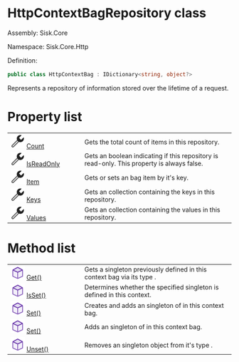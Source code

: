 <!--

Copyrights 2023 Sisk Framework - CypherPotato
Published under MIT license

!!! DO NOT EDIT THIS FILE !!!
This file was generated by a tool in the Sisk package. To edit the information in this documentation,
edit the XML documentation present in the Sisk source code.

-->

# HttpContextBagRepository class
Assembly: Sisk.Core

Namespace: Sisk.Core.Http

Definition:

```cs
public class HttpContextBag : IDictionary<string, object?>
```

Represents a repository of information stored over the lifetime of a request.


# Property list

<table>
    <tbody>
<tr>
    <td style="width: 33%">
        <img class="icon" src="/assets/img/icons/property.svg">
        <a href="/spec/Sisk.Core.Http.HttpContextBagRepository.Count.md">
            Count
        </a>
    </td>
    <td>
        Gets the total count of items in this repository.
    </td>
</tr>
<tr>
    <td style="width: 33%">
        <img class="icon" src="/assets/img/icons/property.svg">
        <a href="/spec/Sisk.Core.Http.HttpContextBagRepository.IsReadOnly.md">
            IsReadOnly
        </a>
    </td>
    <td>
        Gets an boolean indicating if this repository is read-only. This property is always <c>false</c>.
    </td>
</tr>
<tr>
    <td style="width: 33%">
        <img class="icon" src="/assets/img/icons/property.svg">
        <a href="/spec/Sisk.Core.Http.HttpContextBagRepository.Item.md">
            Item
        </a>
    </td>
    <td>
        Gets or sets an bag item by it's key.
    </td>
</tr>
<tr>
    <td style="width: 33%">
        <img class="icon" src="/assets/img/icons/property.svg">
        <a href="/spec/Sisk.Core.Http.HttpContextBagRepository.Keys.md">
            Keys
        </a>
    </td>
    <td>
        Gets an collection containing the keys in this repository.
    </td>
</tr>
<tr>
    <td style="width: 33%">
        <img class="icon" src="/assets/img/icons/property.svg">
        <a href="/spec/Sisk.Core.Http.HttpContextBagRepository.Values.md">
            Values
        </a>
    </td>
    <td>
        Gets an collection containing the values in this repository.
    </td>
</tr>
    </tbody>
</table>

# Method list

<table>
    <tbody>
<tr>
    <td style="width: 33%">
        <img class="icon" src="/assets/img/icons/method.svg">
        <a href="/spec/Sisk.Core.Http.HttpContextBagRepository.Get().md">
            Get()
        </a>
    </td>
    <td>
        Gets a singleton previously defined in this context bag via its type <typeparamref name="T" />.
    </td>
</tr>
<tr>
    <td style="width: 33%">
        <img class="icon" src="/assets/img/icons/method.svg">
        <a href="/spec/Sisk.Core.Http.HttpContextBagRepository.IsSet().md">
            IsSet()
        </a>
    </td>
    <td>
        Determines whether the specified <typeparamref name="T" /> singleton is defined in this context.
    </td>
</tr>
<tr>
    <td style="width: 33%">
        <img class="icon" src="/assets/img/icons/method.svg">
        <a href="/spec/Sisk.Core.Http.HttpContextBagRepository.Set().md">
            Set()
        </a>
    </td>
    <td>
        Creates and adds an singleton of <typeparamref name="T" /> in this context bag.
    </td>
</tr>
<tr>
    <td style="width: 33%">
        <img class="icon" src="/assets/img/icons/method.svg">
        <a href="/spec/Sisk.Core.Http.HttpContextBagRepository.Set().md">
            Set()
        </a>
    </td>
    <td>
        Adds an singleton of <typeparamref name="T" /> in this context bag.
    </td>
</tr>
<tr>
    <td style="width: 33%">
        <img class="icon" src="/assets/img/icons/method.svg">
        <a href="/spec/Sisk.Core.Http.HttpContextBagRepository.Unset().md">
            Unset()
        </a>
    </td>
    <td>
        Removes an singleton object from it's type <typeparamref name="T" />.
    </td>
</tr>
    </tbody>
</table>

